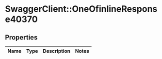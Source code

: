 # SwaggerClient::OneOfinlineResponse40370

## Properties
Name | Type | Description | Notes
------------ | ------------- | ------------- | -------------

